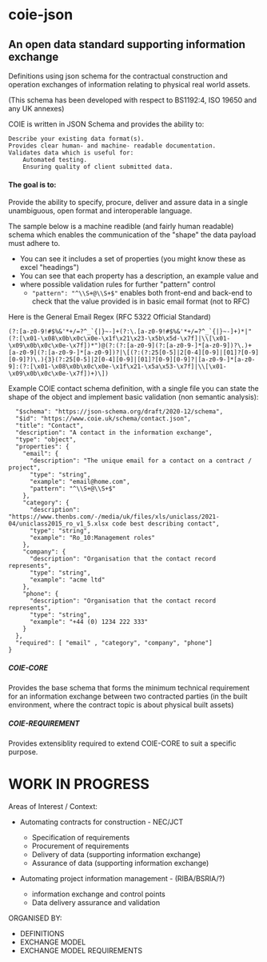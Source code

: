 # coie-json

## An open data standard supporting information exchange

Definitions using json schema for the contractual construction and 
operation exchanges of information relating to physical real world assets.

(This schema has been developed with respect to BS1192:4, ISO 19650 and any UK annexes)

COIE is written in JSON Schema and provides the ability to:

    Describe your existing data format(s).
    Provides clear human- and machine- readable documentation.
    Validates data which is useful for:
        Automated testing.
        Ensuring quality of client submitted data.

#### The goal is to:

Provide the ability to specify, procure, deliver and assure data in a single unambiguous, open format and interoperable language.

The sample below is a machine readible (and fairly human readable) schema which enables the communication of the "shape" the data payload must adhere to. 

* You can see it includes a set of properties (you might know these as excel "headings")
* You can see that each property has a description, an example value and 
* where possible validation rules for further "pattern" control 
    * `"pattern": "^\\S+@\\S+$"` enables both front-end and back-end to check that the value provided is in basic email format (not to RFC)
    
Here is the General Email Regex (RFC 5322 Official Standard)
 
```(?:[a-z0-9!#$%&'*+/=?^_`{|}~-]+(?:\.[a-z0-9!#$%&'*+/=?^_`{|}~-]+)*|"(?:[\x01-\x08\x0b\x0c\x0e-\x1f\x21\x23-\x5b\x5d-\x7f]|\\[\x01-\x09\x0b\x0c\x0e-\x7f])*")@(?:(?:[a-z0-9](?:[a-z0-9-]*[a-z0-9])?\.)+[a-z0-9](?:[a-z0-9-]*[a-z0-9])?|\[(?:(?:25[0-5]|2[0-4][0-9]|[01]?[0-9][0-9]?)\.){3}(?:25[0-5]|2[0-4][0-9]|[01]?[0-9][0-9]?|[a-z0-9-]*[a-z0-9]:(?:[\x01-\x08\x0b\x0c\x0e-\x1f\x21-\x5a\x53-\x7f]|\\[\x01-\x09\x0b\x0c\x0e-\x7f])+)\])```

Example COIE contact schema definition, with a single file you can state the shape of the object and implement basic validation (non semantic analysis):


```{
  "$schema": "https://json-schema.org/draft/2020-12/schema",
  "$id": "https://www.coie.uk/schema/contact.json",
  "title": "Contact",
  "description": "A contact in the information exchange",
  "type": "object",
  "properties": {
    "email": {
      "description": "The unique email for a contact on a contract / project",
      "type": "string",
      "example": "email@home.com",
      "pattern": "^\\S+@\\S+$"
    },
    "category": {
      "description": "https://www.thenbs.com/-/media/uk/files/xls/uniclass/2021-04/uniclass2015_ro_v1_5.xlsx code best describing contact",
      "type": "string",
      "example": "Ro_10:Management roles"
    },
    "company": {
      "description": "Organisation that the contact record represents",
      "type": "string",
      "example": "acme ltd"
    },
    "phone": {
      "description": "Organisation that the contact record represents",
      "type": "string",
      "example": "+44 (0) 1234 222 333"
    }
  },
  "required": [ "email" , "category", "company", "phone"]
}
```    


##### COIE-CORE
Provides the base schema that forms the minimum technical requirement for an information exchange between two contracted parties (in the built environment, where the contract topic is about physical built assets)

##### COIE-REQUIREMENT 
Provides extensiblity required to extend COIE-CORE to suit a specific purpose. 



# WORK IN PROGRESS

Areas of Interest / Context:

* Automating contracts for construction - NEC/JCT
    * Specification of requirements
    * Procurement of requirements
    * Delivery of data (supporting information exchange)
    * Assurance of data (supporting information exchange)   
    
* Automating project information management - (RIBA/BSRIA/?)
    * information exchange and control points
    * Data delivery assurance and validation

ORGANISED BY:
* DEFINITIONS
* EXCHANGE MODEL
* EXCHANGE MODEL REQUIREMENTS

